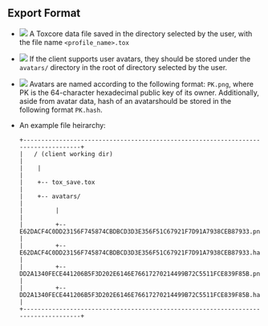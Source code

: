 Export Format
-------------

- ![](/badge/req.png) A Toxcore data file saved in the directory selected by
  the user, with the file name `<profile_name>.tox`

- ![](/badge/rec.png) If the client supports user avatars, they should be stored
  under the `avatars/` directory in the root of directory selected by the user.

- ![](/badge/req.png) Avatars are named according to the following format:
  `PK.png`, where PK is the 64-character hexadecimal public key of its owner.
  Additionally, aside from avatar data, hash of an avatarshould be stored in the
  following format `PK.hash`.

- An example file heirarchy:

  ```
  +-----------------------------------------------------------------------------------+
  |   / (client working dir)                                                          |
  |    |                                                                              |
  |    +-- tox_save.tox                                                               |
  |    +-- avatars/                                                                   |
  |         |                                                                         |
  |         +-- E62DACF4C0DD23156F745874CBDBCD3D3E356F51C67921F7D91A7938CEB87933.png  |
  |         +-- E62DACF4C0DD23156F745874CBDBCD3D3E356F51C67921F7D91A7938CEB87933.hash |
  |         +-- DD2A1340FECE441206B5F3D202E6146E76617270214499B72C5511FCE839F85B.png  |
  |         +-- DD2A1340FECE441206B5F3D202E6146E76617270214499B72C5511FCE839F85B.hash |
  +-----------------------------------------------------------------------------------+
  ```
